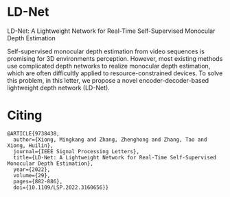 # LD-Net

LD-Net: A Lightweight Network for Real-Time
Self-Supervised Monocular Depth Estimation

Self-supervised monocular depth estimation from video sequences is promising for 3D environments perception.
However, most existing methods use complicated depth networks
to realize monocular depth estimation, which are often difficultly
applied to resource-constrained devices. To solve this problem, in
this letter, we propose a novel encoder-decoder-based lightweight
depth network (LD-Net). 



# Citing

```
@ARTICLE{9738438,
  author={Xiong, Mingkang and Zhang, Zhenghong and Zhang, Tao and Xiong, Huilin},
  journal={IEEE Signal Processing Letters}, 
  title={LD-Net: A Lightweight Network for Real-Time Self-Supervised Monocular Depth Estimation}, 
  year={2022},
  volume={29},
  pages={882-886},
  doi={10.1109/LSP.2022.3160656}}
```